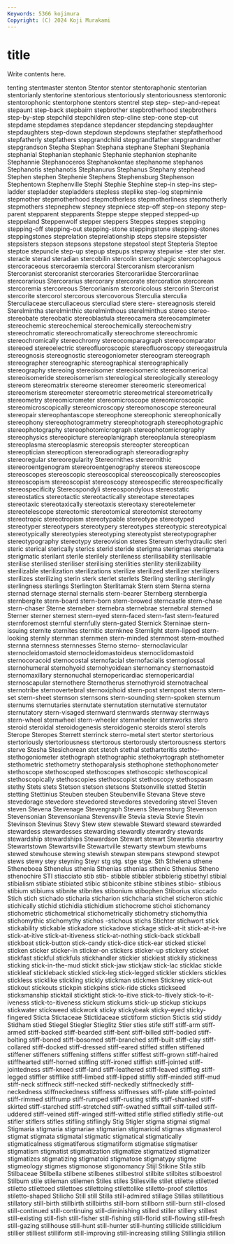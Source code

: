 ```yaml
---
Keywords: 5366 kojimura
Copyright: (C) 2024 Koji Murakami
---
```


# title

Write contents here.



tenting stentmaster stenton Stentor
stentor stentoraphonic stentorian stentorianly stentorine stentorious stentoriously stentoriousness stentoronic stentorophonic
stentorphone stentors stentrel step step- step-and-repeat stepaunt step-back stepbairn stepbrother
stepbrotherhood stepbrothers step-by-step stepchild stepchildren step-cline step-cone step-cut stepdame stepdames
stepdance stepdancer stepdancing stepdaughter stepdaughters step-down stepdown stepdowns stepfather stepfatherhood
stepfatherly stepfathers stepgrandchild stepgrandfather stepgrandmother stepgrandson Stepha Stephan Stephana stephane
Stephani Stephania stephanial Stephanian stephanic Stephanie stephanion stephanite Stephannie Stephanoceros
Stephanokontae stephanome stephanos Stephanotis stephanotis Stephanurus Stephanus Stephany stephead Stephen
stephen Stephenie Stephens Stephensburg Stephenson Stephentown Stephenville Stephi Stephie Stephine
step-in step-ins step-ladder stepladder stepladders stepless steplike step-log stepminnie stepmother
stepmotherhood stepmotherless stepmotherliness stepmotherly stepmothers stepnephew stepney stepniece step-off step-on
stepony step-parent stepparent stepparents Steppe steppe stepped stepped-up steppeland Steppenwolf
stepper steppers Steppes steppes stepping stepping-off stepping-out stepping-stone steppingstone stepping-stones
steppingstones steprelation steprelationship steps stepsire stepsister stepsisters stepson stepsons stepstone
stepstool stept Stepteria Steptoe steptoe stepuncle step-up stepup stepups stepway
stepwise -ster ster ster. steracle sterad steradian stercobilin stercolin stercophagic
stercophagous stercoraceous stercoraemia stercoral Stercoranism stercoranism Stercoranist stercoranist stercoraries Stercorariidae
Stercorariinae stercorarious Stercorarius stercorary stercorate stercoration stercorean stercoremia stercoreous Stercorianism
stercoricolous stercorin Stercorist stercorite stercorol stercorous stercovorous Sterculia sterculia Sterculiaceae
sterculiaceous sterculiad stere stere- stereagnosis stereid Sterelmintha sterelminthic sterelminthous sterelminthus
stereo stereo- stereobate stereobatic stereoblastula stereocamera stereocampimeter stereochemic stereochemical stereochemically
stereochemistry stereochromatic stereochromatically stereochrome stereochromic stereochromically stereochromy stereocomparagraph stereocomparator stereoed
stereoelectric stereofluoroscopic stereofluoroscopy stereogastrula stereognosis stereognostic stereogoniometer stereogram stereograph stereographer
stereographic stereographical stereographically stereography stereoing stereoisomer stereoisomeric stereoisomerical stereoisomeride stereoisomerism
stereological stereologically stereology stereom stereomatrix stereome stereomer stereomeric stereomerical stereomerism
stereometer stereometric stereometrical stereometrically stereometry stereomicrometer stereomicroscope stereomicroscopic stereomicroscopically stereomicroscopy
stereomonoscope stereoneural stereopair stereophantascope stereophone stereophonic stereophonically stereophony stereophotogrammetry stereophotograph
stereophotographic stereophotography stereophotomicrograph stereophotomicrography stereophysics stereopicture stereoplanigraph stereoplanula stereoplasm stereoplasma
stereoplasmic stereopsis stereopter stereoptican stereoptician stereopticon stereoradiograph stereoradiography stereoregular stereoregularity
Stereornithes stereornithic stereoroentgenogram stereoroentgenography stereos stereoscope stereoscopes stereoscopic stereoscopical stereoscopically
stereoscopies stereoscopism stereoscopist stereoscopy stereospecific stereospecifically stereospecificity Stereospondyli stereospondylous stereostatic
stereostatics stereotactic stereotactically stereotape stereotapes stereotaxic stereotaxically stereotaxis stereotaxy stereotelemeter
stereotelescope stereotomic stereotomical stereotomist stereotomy stereotropic stereotropism stereotypable stereotype stereotyped
stereotyper stereotypers stereotypery stereotypes stereotypic stereotypical stereotypically stereotypies stereotyping stereotypist
stereotypographer stereotypography stereotypy stereovision steres Stereum sterhydraulic steri steric sterical
sterically sterics sterid steride sterigma sterigmas sterigmata sterigmatic sterilant sterile
sterilely sterileness sterilisability sterilisable sterilise sterilised steriliser sterilising sterilities sterility
sterilizability sterilizable sterilization sterilizations sterilize sterilized sterilizer sterilizers sterilizes sterilizing
sterin sterk sterlet sterlets Sterling sterling sterlingly sterlingness sterlings Sterlington
Sterlitamak Stern stern Sterna sterna sternad sternage sternal sternalis stern-bearer
Sternberg sternbergia sternbergite stern-board stern-born stern-browed sterncastle stern-chase stern-chaser Sterne
sterneber sternebra sternebrae sternebral sterned Sterner sterner sternest stern-eyed stern-faced
stern-fast stern-featured sternforemost sternful sternfully stern-gated Sternick Sterninae stern-issuing sternite
sternites sternitic sternknee Sternlight stern-lipped stern-looking sternly sternman sternmen stern-minded
sternmost stern-mouthed sternna sternness sternnesses Sterno sterno- sternoclavicular sternocleidomastoid sternocleidomastoideus
sternoclidomastoid sternocoracoid sternocostal sternofacial sternofacialis sternoglossal sternohumeral sternohyoid sternohyoidean sternomancy
sternomastoid sternomaxillary sternonuchal sternopericardiac sternopericardial sternoscapular sternothere Sternotherus sternothyroid sternotracheal
sternotribe sternovertebral sternoxiphoid stern-post sternpost sterns stern-set stern-sheet sternson sternsons
stern-sounding stern-spoken sternum sternums sternutaries sternutate sternutation sternutative sternutator sternutatory
stern-visaged sternward sternwards sternway sternways stern-wheel sternwheel stern-wheeler sternwheeler sternworks
stero steroid steroidal steroidogenesis steroidogenic steroids sterol sterols Sterope Steropes
Sterrett sterrinck sterro-metal stert stertor stertorious stertoriously stertoriousness stertorous stertorously
stertorousness stertors sterve Stesha Stesichorean stet stetch stethal stetharteritis stetho-
stethogoniometer stethograph stethographic stethokyrtograph stethometer stethometric stethometry stethoparalysis stethophone stethophonometer
stethoscope stethoscoped stethoscopes stethoscopic stethoscopical stethoscopically stethoscopies stethoscopist stethoscopy stethospasm
stethy Stets stets Stetson stetson stetsons Stetsonville stetted Stettin stetting
Stettinius Steuben steuben Steubenville Stevana Steve steve stevedorage stevedore stevedored
stevedores stevedoring stevel Steven steven Stevena Stevenage Stevengraph Stevens Stevensburg
Stevenson Stevensonian Stevensoniana Stevensville Stevia stevia Stevie Stevin Stevinson Stevinus
Stevy Stew stew stewable Steward steward stewarded stewardess stewardesses stewarding
stewardly stewardry stewards stewardship stewardships Stewardson Stewart stewart Stewartia stewartry
Stewartstown Stewartsville Stewartville stewarty stewbum stewbums stewed stewhouse stewing stewish
stewpan stewpans stewpond stewpot stews stewy stey steyning Steyr stg
stg. stge stge. Sth Sthelena sthene Stheneboea Sthenelus sthenia Sthenias
sthenias sthenic Sthenius Stheno sthenochire STI stiacciato stib stib- stibble
stibbler stibblerig stibethyl stibial stibialism stibiate stibiated stibic stibiconite stibine
stibines stibio- stibious stibium stibiums stibnite stibnites stibonium stibophen Stiborius
sticcado Stich stich stichado sticharia sticharion stichcharia stichel sticheron stichic
stichically stichid stichidia stichidium stichocrome stichoi stichomancy stichometric stichometrical stichometrically
stichometry stichomythia stichomythic stichomythy stichos -stichous stichs Stichter stichwort stick
stickability stickable stickadore stickadove stickage stick-at-it stick-at-it-ive stick-at-itive stick-at-itiveness stick-at-nothing
stick-back stickball stickboat stick-button stick-candy stick-dice stick-ear sticked stickel sticken
sticker sticker-in sticker-on stickers sticker-up stickery sticket stickfast stickful stickfuls
stickhandler stickier stickiest stickily stickiness sticking stick-in-the-mud stickit stick-jaw stickjaw
stick-lac sticklac stickle stickleaf stickleback stickled stick-leg stick-legged stickler sticklers
stickles stickless sticklike stickling stickly stickman stickmen Stickney stick-out stickout
stickouts stickpin stickpins stick-ride sticks stickseed sticksmanship sticktail sticktight stick-to-itive
stick-to-itively stick-to-it-iveness stick-to-itiveness stickum stickums stick-up stickup stickups stickwater stickweed
stickwork sticky stickybeak sticky-eyed sticky-fingered Sticta Stictaceae Stictidaceae stictiform stiction
Stictis stid stiddy Stidham stied Stiegel Stiegler Stieglitz Stier sties
stife stiff stiff-arm stiff-armed stiff-backed stiff-bearded stiff-bent stiff-billed stiff-bodied stiff-bolting
stiff-boned stiff-bosomed stiff-branched stiff-built stiff-clay stiff-collared stiff-docked stiff-dressed stiff-eared stiffed
stiffen stiffened stiffener stiffeners stiffening stiffens stiffer stiffest stiff-grown stiff-haired
stiffhearted stiff-horned stiffing stiff-ironed stiffish stiff-jointed stiff-jointedness stiff-kneed stiff-land stiff-leathered
stiff-leaved stiffleg stiff-legged stiffler stifflike stiff-limbed stiff-lipped stiffly stiff-minded stiff-mud
stiff-neck stiffneck stiff-necked stiff-neckedly stiffneckedly stiff-neckedness stiffneckedness stiffness stiffnesses stiff-plate
stiff-pointed stiff-rimmed stiffrump stiff-rumped stiff-rusting stiffs stiff-shanked stiff-skirted stiff-starched stiff-stretched
stiff-swathed stifftail stiff-tailed stiff-uddered stiff-veined stiff-winged stiff-witted stifle stifled stifledly
stifle-out stifler stiflers stifles stifling stiflingly Stig Stigler stigma stigmai
stigmal Stigmaria stigmaria stigmariae stigmarian stigmarioid stigmas stigmasterol stigmat stigmata
stigmatal stigmatic stigmatical stigmatically stigmaticalness stigmatiferous stigmatiform stigmatise stigmatiser stigmatism
stigmatist stigmatization stigmatize stigmatized stigmatizer stigmatizes stigmatizing stigmatoid stigmatose stigmatypy
stigme stigmeology stigmes stigmonose stigonomancy Stijl Stikine Stila stilb Stilbaceae
Stilbella stilbene stilbenes stilbestrol stilbite stilbites stilboestrol Stilbum stile stileman
stilemen Stiles stiles Stilesville stilet stilette stiletted stiletto stilettoed stilettoes
stilettoing stilettolike stiletto-proof stilettos stiletto-shaped Stilicho Still still Stilla still-admired
stillage Stillas stillatitious stillatory still-birth stillbirth stillbirths still-born stillborn still-burn
still-closed still-continued still-continuing still-diminishing stilled stiller stillery stillest still-existing still-fish
still-fisher still-fishing still-florid still-flowing still-fresh still-gazing stillhouse still-hunt still-hunter still-hunting
stillicide stillicidium stillier stilliest stilliform still-improving still-increasing stilling Stillingia stillion
